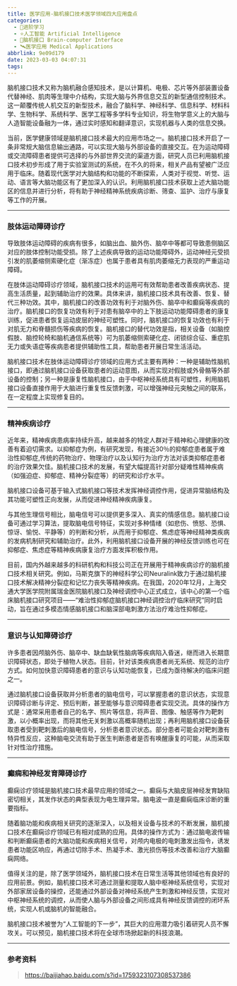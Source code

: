 ```yaml
---
title: 医学应用-脑机接口技术医学领域四大应用盘点
categories:
  - 🌙进阶学习
  - ⭐人工智能 Artificial Intelligence
  - 💫脑机接口 Brain-computer Interface
  - 🛰️医学应用 Medical Applications
abbrlink: 9e09d179
date: 2023-03-03 04:07:31
tags:
---
```


脑机接口技术又称为脑机融合感知技术，是以计算机、电极、芯片等外部装置设备代替神经、肌肉等生理中介结构，实现大脑与外界信息交互的新型通信控制技术。这一颠覆传统人机交互的新型技术，融合了脑科学、神经科学、信息科学、材料科学、生物科学、系统科学、医学工程等多学科专业知识，将生物学意义上的大脑与人造智能设备融为一体，通过实时感知和翻译意识，实现机器与人类的信息交换。

当前，医学健康领域是脑机接口技术最大的应用市场之一。脑机接口技术开启了一条非常规大脑信息输出通路，可以实现大脑与外部设备的直接交互。在为运动障碍或交流障碍患者提供可选择的与外部世界交流的渠道方面，研究人员已利用脑机接口技术初步形成了用于实验室测试的系统，在不久的将来，相关产品有望被广泛应用于临床。随着现代医学对大脑结构和功能的不断探索，人类对于视觉、听觉、运动、语言等大脑功能区有了更加深入的认识。利用脑机接口技术获取上述大脑功能区的信息并进行分析，将有助于神经精神系统疾病诊断、筛查、监护、治疗与康复等工作的开展。

<!--more-->

***

### 肢体运动障碍诊疗

导致肢体运动障碍的疾病有很多，如脑出血、脑外伤、脑卒中等都可导致患侧脑区对应的肢体控制功能受损。除了上述疾病导致的运动功能障碍外，运动神经元受损引发的肌萎缩侧索硬化症（渐冻症）也属于患者具有肌肉萎缩无力表现的严重运动障碍。

在肢体运动障碍诊疗领域，脑机接口技术的运用可有效帮助患者改善疾病状态、提高生活质量，起到辅助治疗的效果。具体来讲，脑机接口技术具有改善、恢复、替代三种功效。其中，脑机接口的改善功效有利于对脑外伤、脑卒中和癫痫等疾病的治疗。脑机接口的恢复功效有利于对患有脑卒中的上下肢运动功能障碍患者的康复训练，促进患者恢复运动皮层的神经可塑性。同时，脑机接口的恢复功效也有利于对肌无力和脊髓损伤等疾病的恢复。脑机接口的替代功效是指，相关设备（如脑控假肢、脑控轮椅和脑机通信系统等）可为肌萎缩侧索硬化症、闭锁综合征、重症肌无力或失语症等疾病患者提供辅助性工具，帮助患者开展日常生活活动。

脑机接口技术在肢体运动障碍诊疗领域的应用方式主要有两种：一种是辅助性脑机接口，即通过脑机接口设备获取患者的运动意图，从而实现对假肢或外骨骼等外部设备的控制；另一种是康复性脑机接口，由于中枢神经系统具有可塑性，利用脑机接口设备直接作用于大脑进行重复性反馈刺激，可以增强神经元突触之间的联系，在一定程度上实现修复目的。

***

### 精神疾病诊疗

近年来，精神疾病患病率持续升高，越来越多的特定人群对于精神和心理健康的改善有着迫切需求。以抑郁症为例，有研究发现，有接近30％的抑郁症患者属于难治性抑郁症,传统的药物治疗、物理治疗以及认知行为治疗方法对该类抑郁症患者的治疗效果欠佳。脑机接口技术的发展，有望大幅提高针对部分疑难性精神疾病（如强迫症、抑郁症、精神分裂症等）的研究和诊疗水平。

脑机接口设备可基于输入式脑机接口等技术发挥神经调控作用，促进异常脑结构及其功能可塑性正向发展，从而促进神经精神疾病康复。

与其他生理信号相比，脑电信号可以提供更多深入、真实的情感信息。脑机接口设备可通过学习算法，提取脑电信号特征，实现对多种情绪（如悲伤、愤怒、恐惧、惊讶、愉悦、平静等）的判断和分析，从而用于抑郁症、焦虑症等神经精神类疾病的发病机制研究和辅助治疗。此外，利用脑机接口设备开展的神经反馈训练也可在抑郁症、焦虑症等精神疾病康复治疗方面发挥积极作用。

目前，国内外越来越多的科研机构和科技公司正在开展用于精神疾病诊疗的脑机接口技术相关研究。例如，马斯克旗下的神经科学公司Neuralink致力于通过脑机接口技术解决精神分裂症和记忆力丧失等精神疾病。在我国，2020年12月，上海交通大学医学院附属瑞金医院脑机接口及神经调控中心正式成立，该中心的第一个临床脑机接口研究项目——“难治性抑郁症脑机接口神经调控治疗临床研究”同时启动，旨在通过多模态情感脑机接口和脑深部电刺激方法治疗难治性抑郁症。

***

### 意识与认知障碍诊疗

许多患者因颅脑外伤、脑卒中、缺血缺氧性脑病等疾病陷入昏迷，继而进入长期意识障碍状态，即处于植物人状态。目前，针对该类疾病患者尚无系统、规范的治疗方式。如何加快意识障碍患者的意识与认知功能恢复，已成为亟待解决的临床问题之一。

通过脑机接口设备获取并分析患者的脑电信号，可以掌握患者的意识状态，实现意识障碍诊断与评定、预后判断，甚至能够与意识障碍患者实现交流。具体的操作方式是：通常采用患者自己的名字、照片等信息，将声音、图像、触感等作为靶刺激，以小概率出现，而将其他无关刺激以高概率随机出现；再利用脑机接口设备获取患者受到靶刺激后的脑电信号，分析患者意识状态。部分患者可能会对靶刺激有特异性反应，这种脑电交流有助于医生判断患者是否有唤醒康复的可能，从而采取针对性治疗措施。

***

### 癫痫和神经发育障碍诊疗

癫痫诊疗领域是脑机接口技术最早应用的领域之一。癫痫与大脑皮层神经发育缺陷密切相关，其发作状态的典型表现为电生理异常。脑电波一直是癫痫临床诊断的重要指标。

随着脑功能和疾病相关研究的逐渐深入，以及相关设备与技术的不断发展，脑机接口技术在癫痫诊疗领域已有相对成熟的应用。具体的操作方式为：通过脑电波传输和判断癫痫患者的大脑功能和疾病相关信号，对颅内电极的电刺激发出指令，诱发患者功能区响应，再通过切除手术、热凝手术、激光损伤等技术改善和治疗大脑癫痫网络。

值得关注的是，除了医学领域外，脑机接口技术在日常生活等其他领域也有良好的应用前景。例如，脑机接口技术可通过测量和提取人脑中枢神经系统信号，实现对外部家居设备的操控，还能通过外部设备对神经系统产生刺激和神经反馈，实现对中枢神经系统的调控，从而使人脑与外部设备之间形成具有神经反馈调控的闭环系统，实现人机或脑机的智能融合。

脑机接口技术被誉为“人工智能的下一步”，其巨大的应用潜力吸引着研究人员不懈攻关。可以预见，脑机接口技术将在全球市场掀起新的科技浪潮。

***

### 参考资料

> <https://baijiahao.baidu.com/s?id=1759323107308537386>
